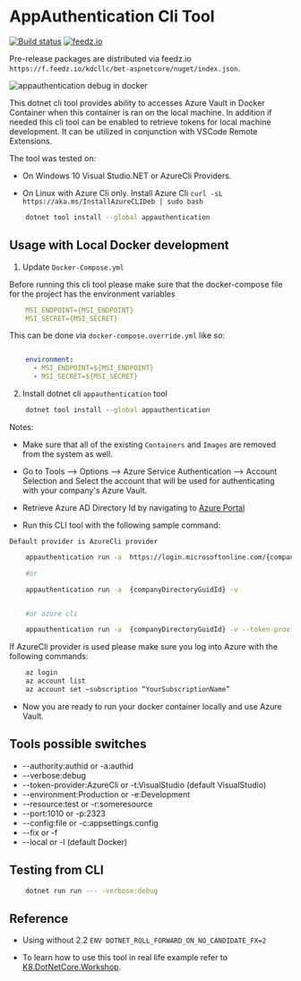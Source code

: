 ﻿# AppAuthentication Cli Tool

[![Build status](https://ci.appveyor.com/api/projects/status/fo9rakj7s7uhs3ij?svg=true)](https://ci.appveyor.com/project/kdcllc/bet-aspnetcore)
[![feedz.io](https://img.shields.io/badge/endpoint.svg?url=https://f.feedz.io/kdcllc/bet-aspnetcore/shield/AppAuthentication/latest)](https://f.feedz.io/kdcllc/bet-aspnetcore/packages/AppAuthentication/latest/download)

Pre-release packages are distributed via feedz.io `https://f.feedz.io/kdcllc/bet-aspnetcore/nuget/index.json`.

![appauthentication debug in docker](../../img/appauthentication-docker-debug.gif)

This dotnet cli tool provides ability to accesses Azure Vault in Docker Container when this container is ran on the local machine.
In addition if needed this cli tool can be enabled to retrieve tokens for local machine development.
It can be utilized in conjunction with VSCode Remote Extensions.

The tool was tested on:

- On Windows 10 Visual Studio.NET or AzureCli Providers.

- On Linux with Azure Cli only. Install Azure Cli `curl -sL https://aka.ms/InstallAzureCLIDeb | sudo bash`

```bash
    dotnet tool install --global appauthentication
```

## Usage with Local Docker development

1. Update `Docker-Compose.yml`

Before running this cli tool please make sure that the docker-compose file for the project has the environment variables

```yml
    MSI_ENDPOINT={MSI_ENDPOINT}
    MSI_SECRET={MSI_SECRET}
```

This can be done via `docker-compose.override.yml` like so:

```yml

    environment:
      - MSI_ENDPOINT=${MSI_ENDPOINT}
      - MSI_SECRET=${MSI_SECRET}
```

2. Install dotnet cli `appauthentication` tool

```cmd
    dotnet tool install --global appauthentication
```

Notes:

- Make sure that all of the existing `Containers` and `Images` are removed from the system as well.

- Go to Tools --> Options --> Azure Service Authentication --> Account Selection and Select the account that will be used for authenticating with your company's Azure Vault.

- Retrieve Azure AD Directory Id by navigating to [Azure Portal](https://portal.azure.com/#blade/Microsoft_AAD_IAM/ActiveDirectoryMenuBlade/Properties)

- Run this CLI tool with the following sample command:

`Default provider is AzureCli provider`

```bash
    appauthentication run -a  https://login.microsoftonline.com/{companyDirectoryGuidId} -v

    #or

    appauthentication run -a  {companyDirectoryGuidId} -v


    #or azure cli

    appauthentication run -a  {companyDirectoryGuidId} -v --token-provider VisualStudio

```

If AzureCli provider is used please make sure you log into Azure with the following commands:

```bash
    az login
    az account list
    az account set –subscription “YourSubscriptionName”
```

- Now you are ready to run your docker container locally and use Azure Vault.

## Tools possible switches

- --authority:authid or -a:authid
- --verbose:debug
- --token-provider:AzureCli or -t:VisualStudio (default VisualStudio)
- --environment:Production  or -e:Development
- --resource:test or -r:someresource
- --port:1010 or -p:2323
- --config:file or -c:appsettings.config
- --fix or -f
- --local or -l (default Docker)


## Testing from CLI

```bash
    dotnet run run --- -verbose:debug
```

## Reference

- Using without 2.2 `ENV DOTNET_ROLL_FORWARD_ON_NO_CANDIDATE_FX=2`

- To learn how to use this tool in real life example refer to [K8.DotNetCore.Workshop](https://github.com/kdcllc/K8.DotNetCore.Workshop).